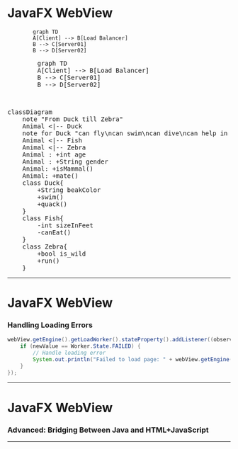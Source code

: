 # JavaFX WebView


```  
        graph TD
        A[Client] --> B[Load Balancer]
        B --> C[Server01]
        B --> D[Server02]
```

<pre  class="mermaid">
        graph TD
        A[Client] --> B[Load Balancer]
        B --> C[Server01]
        B --> D[Server02]


</pre>

<pre  class="mermaid">
classDiagram
    note "From Duck till Zebra"
    Animal <|-- Duck
    note for Duck "can fly\ncan swim\ncan dive\ncan help in debugging"
    Animal <|-- Fish
    Animal <|-- Zebra
    Animal : +int age
    Animal : +String gender
    Animal: +isMammal()
    Animal: +mate()
    class Duck{
        +String beakColor
        +swim()
        +quack()
    }
    class Fish{
        -int sizeInFeet
        -canEat()
    }
    class Zebra{
        +bool is_wild
        +run()
    }
</pre>



---

# JavaFX WebView

### Handling Loading Errors

```java
webView.getEngine().getLoadWorker().stateProperty().addListener((observable, oldValue, newValue) -> {
    if (newValue == Worker.State.FAILED) {
        // Handle loading error
        System.out.println("Failed to load page: " + webView.getEngine().getLocation());
    }
});
```

--- 

# JavaFX WebView

### Advanced: Bridging Between Java and HTML+JavaScript


--- 

